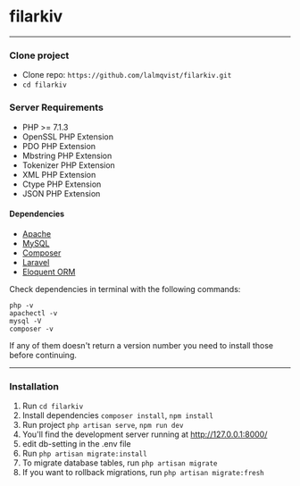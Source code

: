 # filarkiv


***

### Clone project
* Clone repo: `https://github.com/lalmqvist/filarkiv.git`
* `cd filarkiv`

### Server Requirements
+ PHP >= 7.1.3
+ OpenSSL PHP Extension
+ PDO PHP Extension
+ Mbstring PHP Extension
+ Tokenizer PHP Extension
+ XML PHP Extension
+ Ctype PHP Extension
+ JSON PHP Extension

#### Dependencies
+ [Apache](https://www.apache.org/)
+ [MySQL](https://www.mysql.com)
+ [Composer](https://getcomposer.org/download)
+ [Laravel](https://laravel.com/docs/5.6)
+ [Eloquent ORM](https://laravel.com/docs/5.6/eloquent)

Check dependencies in terminal with the following commands:
```
php -v
apachectl -v
mysql -V
composer -v

```
If any of them doesn't return a version number you need to install those before continuing.

***

### Installation
1. Run `cd filarkiv`
2. Install dependencies `composer install`, `npm install`
3. Run project `php artisan serve`, `npm run dev`
4. You'll find the development server running at http://127.0.0.1:8000/
5. edit db-setting in the .env file
6. Run `php artisan migrate:install`
7. To migrate database tables, run `php artisan migrate`
8. If you want to rollback migrations, run `php artisan migrate:fresh`


